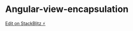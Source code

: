# Angular-view-encapsulation

[Edit on StackBlitz ⚡️](https://stackblitz.com/edit/angular-ivy-5ju9rd)